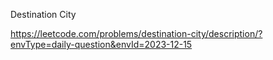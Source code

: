 Destination City

https://leetcode.com/problems/destination-city/description/?envType=daily-question&envId=2023-12-15

